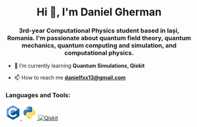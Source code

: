 <h1 align="center">Hi 👋, I'm Daniel Gherman</h1>
<h3 align="center">3rd-year Computational Physics student based in Iași, Romania. I'm passionate about quantum field theory, quantum mechanics, quantum computing and simulation, and computational physics.</h3>

- 🌱 I’m currently learning **Quantum Simulations, Qiskit**

- 📫 How to reach me **danielfxx13@gmail.com**


<h3 align="left">Languages and Tools:</h3>
<p align="left"> <a href="https://www.cprogramming.com/" target="_blank" rel="noreferrer"> <img src="https://raw.githubusercontent.com/devicons/devicon/master/icons/c/c-original.svg" alt="c" width="40" height="40"/> </a> <a href="https://www.python.org" target="_blank" rel="noreferrer"> <img src="https://raw.githubusercontent.com/devicons/devicon/master/icons/python/python-original.svg" alt="python" width="40" height="40"/> </a> 
 <a href="https://www.python.org" target="_blank" rel="noreferrer"> <img src="https://quantumcomputingreport.com/wp-content/uploads/2024/03/image-24.png" alt="Qiskit" width="80" height="40"/> </a>
</p>
